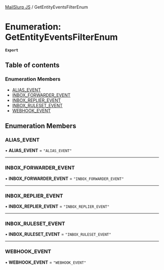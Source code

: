 [MailSlurp JS](../README.md) / GetEntityEventsFilterEnum

# Enumeration: GetEntityEventsFilterEnum

**`Export`**

## Table of contents

### Enumeration Members

- [ALIAS\_EVENT](GetEntityEventsFilterEnum.md#alias_event)
- [INBOX\_FORWARDER\_EVENT](GetEntityEventsFilterEnum.md#inbox_forwarder_event)
- [INBOX\_REPLIER\_EVENT](GetEntityEventsFilterEnum.md#inbox_replier_event)
- [INBOX\_RULESET\_EVENT](GetEntityEventsFilterEnum.md#inbox_ruleset_event)
- [WEBHOOK\_EVENT](GetEntityEventsFilterEnum.md#webhook_event)

## Enumeration Members

### ALIAS\_EVENT

• **ALIAS\_EVENT** = ``"ALIAS_EVENT"``

___

### INBOX\_FORWARDER\_EVENT

• **INBOX\_FORWARDER\_EVENT** = ``"INBOX_FORWARDER_EVENT"``

___

### INBOX\_REPLIER\_EVENT

• **INBOX\_REPLIER\_EVENT** = ``"INBOX_REPLIER_EVENT"``

___

### INBOX\_RULESET\_EVENT

• **INBOX\_RULESET\_EVENT** = ``"INBOX_RULESET_EVENT"``

___

### WEBHOOK\_EVENT

• **WEBHOOK\_EVENT** = ``"WEBHOOK_EVENT"``
